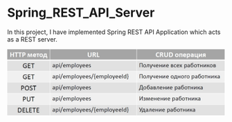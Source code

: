 # Spring_REST_API_Server

In this project, I have implemented Spring REST API Application which acts as a REST server.

![alt text](https://github.com/firsovroman/Spring_REST_API_Server/raw/main/picters/1.jpg)

